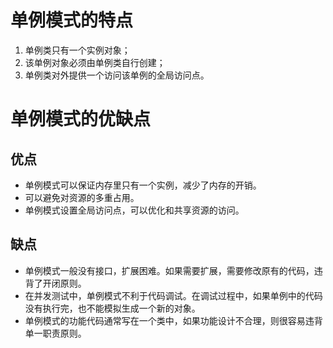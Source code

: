 # 单例模式的特点
  1. 单例类只有一个实例对象；
  2. 该单例对象必须由单例类自行创建；
  3. 单例类对外提供一个访问该单例的全局访问点。
# 单例模式的优缺点
 ## 优点
  - 单例模式可以保证内存里只有一个实例，减少了内存的开销。
  - 可以避免对资源的多重占用。
  - 单例模式设置全局访问点，可以优化和共享资源的访问。
 ## 缺点
  - 单例模式一般没有接口，扩展困难。如果需要扩展，需要修改原有的代码，违背了开闭原则。
  - 在并发测试中，单例模式不利于代码调试。在调试过程中，如果单例中的代码没有执行完，也不能模拟生成一个新的对象。
  - 单例模式的功能代码通常写在一个类中，如果功能设计不合理，则很容易违背单一职责原则。
